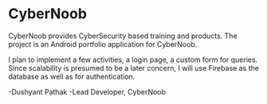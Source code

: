 # CyberNoob

CyberNoob provides CyberSecurity based training and products. The project is an Android portfolio application for CyberNoob. 

I plan to implement a few activities, a login page, a custom form for queries. Since scalability is presumed to be a later concern,
I will use Firebase as the database as well as for authentication.

-Dushyant Pathak
-Lead Developer, CyberNoob
